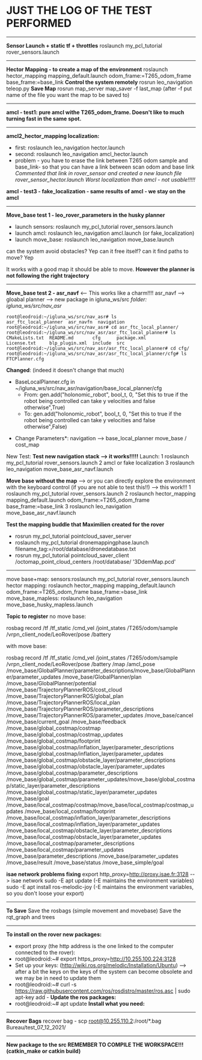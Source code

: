 # JUST THE LOG OF THE TEST PERFORMED
-----------------------------------------------------------------------------------------------------------
**Sensor Launch + static tf + throttles**
roslaunch my_pcl_tutorial rover_sensors.launch

-----------------------------------------------------------------------------------------------------------

**Hector Mapping - to create a map of the environment**
roslaunch hector_mapping mapping_default.launch odom_frame:=T265_odom_frame base_frame:=base_link
**Control the system remotely**
rosrun leo_navigation teleop.py
**Save Map**
rosrun map_server map_saver -f last_map (after -f put name of the file you want the map to be saved to)


-----------------------------------------------------------------------------------------------------------
**amcl - test1: pure amcl withe T265_odom_frame. Doesn't like to much turning fast in the same spot.**

-----------------------------------------------------------------------------------------------------------
**amcl2_hector_mapping localization:**
- first: roslaunch leo_navigation hector.launch 
- second: roslaunch leo_navigation amcl_hector.launch 
- problem - you have to erase the link between T265 odom sample and base_link- so that you can have a link between scan odom and base link
*Commented that link in rover_sensor and created a new launch file rover_sensor_hector.launch
Worst localization than amcl - not usable!!!!!*

**amcl - test3 - fake_localization - same results of amcl - we stay on the amcl**

-----------------------------------------------------------------------------------------------------------
**Move_base test 1 - leo_rover_parameters in the husky planner**
- launch sensors: roslaunch my_pcl_tutorial rover_sensors.launch
- launch amcl:  roslaunch leo_navigation amcl.launch (or fake_localization)
- launch move_base: roslaunch leo_navigation move_base.launch

can the system avoid obstacles? Yep
can it free itself?
can it find paths to move? Yep

It works with a good map it should be able to move.
**However the planner is not following the right trajectory**

---------------------------------------------------------------------------------------------------------------
**Move_base test 2 - asr_navf** <-- This works like a charm!!!!
asr_navf --> gloabal planner --> new package in igluna_ws/src
*folder: igluna_ws/src/nav_asr* 
```
root@leodroid:~/igluna_ws/src/nav_asr# ls
asr_ftc_local_planner  asr_navfn  navigation
root@leodroid:~/igluna_ws/src/nav_asr# cd asr_ftc_local_planner/
root@leodroid:~/igluna_ws/src/nav_asr/asr_ftc_local_planner# ls
CMakeLists.txt  README.md       cfg      package.xml
License.txt     blp_plugin.xml  include  src
root@leodroid:~/igluna_ws/src/nav_asr/asr_ftc_local_planner# cd cfg/
root@leodroid:~/igluna_ws/src/nav_asr/asr_ftc_local_planner/cfg# ls
FTCPlanner.cfg

```

**Changed**: (indeed it doesn't change that much)
- BaseLocalPlanner.cfg in ~/igluna_ws/src/nav_asr/navigation/base_local_planner/cfg 
   - From: gen.add("holonomic_robot", bool_t, 0, "Set this to true if the robot being controlled can take y velocities and false otherwise",True)
   - To: gen.add("holonomic_robot", bool_t, 0, "Set this to true if the robot being controlled can take y velocities and false otherwise",False)


* Change Parameters*: navigation --> base_local_planner move_base / cost_map

New Test:
**Test new navigation stack --> it works!!!!!**
Launch:
1 roslaunch my_pcl_tutorial rover_sensors.launch
2 amcl or fake localization
3 roslaunch leo_navigation move_base_asr_navf.launch 

**Move base without the map** --> or you can directly explore the environment with the keyboard control (if you are not able to test this!!) --> this work!!!
1 roslaunch my_pcl_tutorial rover_sensors.launch
2 roslaunch hector_mapping mapping_default.launch odom_frame:=T265_odom_frame base_frame:=base_link
3 roslaunch leo_navigation move_base_asr_navf.launch 

**Test the mapping buddle that Maximilien created for the rover**
- rosrun my_pcl_tutorial pointcloud_saver_server
- roslaunch my_pcl_tutorial dronemappingphase.launch filename_tag:=/root/database/dronedatabase.txt
- rosrun my_pcl_tutorial pointcloud_saver_client /octomap_point_cloud_centers /root/database/ '3DdemMap.pcd'


-----------------------------------------------------------------------------------------------------------------------------------------------

move base+map:
sensors:roslaunch my_pcl_tutorial rover_sensors.launch
hector mapping: roslaunch hector_mapping mapping_default.launch odom_frame:=T265_odom_frame base_frame:=base_link
move_base_mapless: roslaunch leo_navigation move_base_husky_mapless.launch 



**Topic to register**
no move base:

rosbag record /tf /tf_static /cmd_vel /joint_states /T265/odom/sample /vrpn_client_node/LeoRover/pose /battery


with move base:

rosbag record /tf /tf_static /cmd_vel /joint_states /T265/odom/sample /vrpn_client_node/LeoRover/pose /battery /map /amcl_pose /move_base/GlobalPlanner/parameter_descriptions/move_base/GlobalPlanner/parameter_updates /move_base/GlobalPlanner/plan /move_base/GlobalPlanner/potential /move_base/TrajectoryPlannerROS/cost_cloud /move_base/TrajectoryPlannerROS/global_plan /move_base/TrajectoryPlannerROS/local_plan /move_base/TrajectoryPlannerROS/parameter_descriptions /move_base/TrajectoryPlannerROS/parameter_updates /move_base/cancel /move_base/current_goal /move_base/feedback /move_base/global_costmap/costmap /move_base/global_costmap/costmap_updates /move_base/global_costmap/footprint /move_base/global_costmap/inflation_layer/parameter_descriptions /move_base/global_costmap/inflation_layer/parameter_updates /move_base/global_costmap/obstacle_layer/parameter_descriptions /move_base/global_costmap/obstacle_layer/parameter_updates /move_base/global_costmap/parameter_descriptions /move_base/global_costmap/parameter_updates/move_base/global_costmap/static_layer/parameter_descriptions /move_base/global_costmap/static_layer/parameter_updates /move_base/goal /move_base/local_costmap/costmap/move_base/local_costmap/costmap_updates /move_base/local_costmap/footprint /move_base/local_costmap/inflation_layer/parameter_descriptions /move_base/local_costmap/inflation_layer/parameter_updates /move_base/local_costmap/obstacle_layer/parameter_descriptions /move_base/local_costmap/obstacle_layer/parameter_updates /move_base/local_costmap/parameter_descriptions /move_base/local_costmap/parameter_updates /move_base/parameter_descriptions /move_base/parameter_updates /move_base/result /move_base/status /move_base_simple/goal




**isae network problems fixing**
export http_proxy=http://proxy.isae.fr:3128 --> isae network
sudo -E apt update (-E maintains the environment variables)
sudo -E  apt install ros-melodic-joy (-E maintains the environment variables, so you don't loose your export)

--------------------------------------------------------------------------------------------------------------------------------------------

**To Save**
Save the rosbags (simple movement and movebase)
Save the rqt_graph and trees

---------------------------------------------------------------------------------------------------------------------------------------------

**To install on the rover new packages:**
- export proxy (the http address is the one linked to the computer connected to the rover):
- root@leodroid:~# export https_proxy=http://10.255.100.224:3128
- Set up your keys: (http://wiki.ros.org/melodic/Installation/Ubuntu) --> after a bit the keys on the keys of the system can become obsolete and we may be in need to update them
- root@leodroid:~# curl -s https://raw.githubusercontent.com/ros/rosdistro/master/ros.asc | sudo apt-key add -
**Update the ros packages:**
- root@leodroid:~# apt update
**Install what you need:**

------------------------------------------------------------------------------------------------------------------------------------------------
**Recover Bags**
recover bag - scp root@10.255.110.2:/root/*.bag Bureau/test_07_12_2021/

------------------------------------------------------------------------------------------------------------------------------------------------
**New package to the src REMEMBER TO COMPILE THE WORKSPACE!!! (catkin_make or catkin build)**



